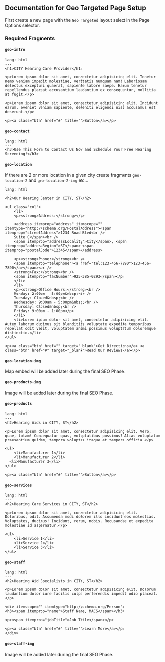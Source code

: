 ## Documentation for Geo Targeted Page Setup

First create a new page with the `Geo Targeted` layout select in the Page Options selector.

### Required Fragments

#### `geo-intro`

```code
lang: html
---
<h1>CITY Hearing Care Provider</h1>

<p>Lorem ipsum dolor sit amet, consectetur adipisicing elit. Tenetur nemo veniam impedit molestiae, veritatis numquam nam! Laboriosam delectus excepturi quaerat, sapiente labore saepe. Harum tenetur repellendus placeat accusantium laudantium ex consequuntur, mollitia at fugit.</p>

<p>Lorem ipsum dolor sit amet, consectetur adipisicing elit. Incidunt earum, eveniet veniam sapiente, deleniti eligendi nisi accusamus est deserunt.</p>

<p><a class="btn" href="#" title="">Button</a></p>
```

#### `geo-contact`

```code
lang: html
---
<h3>Use This Form to Contact Us Now and Schedule Your Free Hearing Screening!</h3>
```

#### `geo-location`

If there are 2 or more location in a given city create fragments `geo-location-2` and `geo-location-2-img` etc...

```code
lang: html
---
<h2>Our Hearing Center in CITY, ST</h2>

<ul class="col">
	<li>
	<p><strong>Address:</strong></p>

	<address itemprop="address" itemscope="" itemtype="http://schema.org/PostalAddress"><span itemprop="streetAddress">1234 Road Blvd<br />
	Suite C</span><br />
	<span itemprop="addressLocality">City</span>, <span itemprop="addressRegion">ST</span> <span itemprop="postalCode">12345</span></address>

	<p><strong>Phone:</strong><br />
	<span itemprop="telephone"><a href="tel:123-456-7890">123-456-7890</a></span><br />
	<strong>Fax:</strong><br />
	<span itemprop="faxNumber">925-385-0293</span></p>
	</li>
	<li>
	<p><strong>Office Hours:</strong><br />
	Monday: 2:00pm - 5:00pm&nbsp;<br />
	Tuesday: Closed&nbsp;<br />
	Wednesday: 9:00am - 5:00pm&nbsp;<br />
	Thursday: Closed&nbsp;<br />
	Friday: 9:00am - 1:00pm</p>
	</li>
	<li>Lorem ipsum dolor sit amet, consectetur adipisicing elit. Autem laborum ducimus sit blanditiis voluptate expedita temporibus repellat odit velit, voluptatem animi possimus voluptatum doloremque distinctio.</li>
</ul>

<p><a class="btn" href="" target="_blank">Get Directions</a> <a class="btn" href="#" target="_blank">Read Our Reviews</a></p>
```

#### `geo-location-img`

Map embed will be added later during the final SEO Phase.

#### `geo-products-img`

Image will be added later during the final SEO Phase.

#### `geo-products`

```code
lang: html
---
<h2>Hearing Aids in CITY, ST</h2>

<p>Lorem ipsum dolor sit amet, consectetur adipisicing elit. Vero, quae, totam! Consequatur quas, voluptatibus possimus? Alias voluptatum praesentium quidem, tempora voluptas itaque et tempore officia.</p>

<ul>
	<li>Manufacturer 1</li>
	<li>Manufacturer 2</li>
  <li>Manufacturer 3</li>
</ul>

<p><a class="btn" href="#" title="">Button</a></p>
```

#### `geo-services`

```code
lang: html
---
<h2>Hearing Care Services in CITY, ST</h2>

<p>Lorem ipsum dolor sit amet, consectetur adipisicing elit. Doloribus, odit. Assumenda modi dolorem illo incidunt eos molestias. Voluptates, ducimus! Incidunt, rerum, nobis. Recusandae et expedita molestiae id aspernatur.</p>

<ul>
	<li>Service 1</li>
	<li>Service 2</li>
	<li>Service 3</li>
</ul>
```

#### `geo-staff`

```code
lang: html
---
<h2>Hearing Aid Specialists in CITY, ST</h2>

<p>Lorem ipsum dolor sit amet, consectetur adipisicing elit. Dolorum laudantium dolor iure facilis culpa perferendis impedit odio placeat.</p>

<div itemscope="" itemtype="http://schema.org/Person">
<h3><span itemprop="name">Staff Name, MACS</span></h3>

<p><span itemprop="jobTitle">Job Title</span></p>

<p><a class="btn" href="#" title="">Learn More</a></p>
</div>
```

#### `geo-staff-img`

Image will be added later during the final SEO Phase.